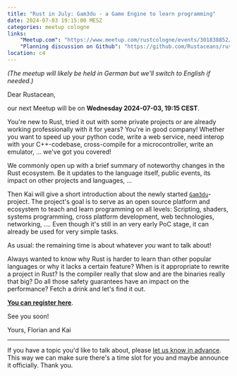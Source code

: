 ```yaml
---
title: "Rust in July: Gam3du - a Game Engine to learn programming"
date: 2024-07-03 19:15:00 MESZ
categories: meetup cologne
links:
    "Meetup.com": "https://www.meetup.com/rustcologne/events/301838852/"
    "Planning discussion on Github": "https://github.com/Rustaceans/rust-cologne/issues/119"
location: c4
---
```

_(The meetup will likely be held in German but we'll switch to English if needed.)_

Dear Rustacean,

our next Meetup will be on **Wednesday 2024-07-03, 19:15 CEST**.

You're new to Rust, tried it out with some private projects or are already working professionally with it for years? You're in good company! Whether you want to speed up your python code, write a web service, need interop with your C++-codebase, cross-compile for a microcontroller, write an emulator, … we've got you covered!

We commonly open up with a brief summary of noteworthy changes in the Rust ecosystem. Be it updates to the language itself, public events, its impact on other projects and languages, …

Then Kai will give a short introduction about the newly started [`Gam3du`](https://github.com/gam3du/gam3du)-project. The project's goal is to serve as an open source platform and ecosystem to teach and learn programming on all levels: Scripting, shaders, systems programming, cross platform development, web technologies, networking, …. Even though it's still in an very early PoC stage, it can already be used for very simple tasks.

As usual: the remaining time is about whatever _you_ want to talk about!

Always wanted to know why Rust is harder to learn than other popular languages or why it lacks a certain feature? When is it appropriate to rewrite a project in Rust? Is the compiler really that slow and are the binaries really that big? Do all those safety guarantees have an impact on the performance? Fetch a drink and let's find it out.

**[You can register here](https://www.meetup.com/rustcologne/events/301838852/)**.

See you soon!

Yours,
Florian and Kai
- - -
If you have a topic you'd like to talk about, please [let us know in advance](https://github.com/Rustaceans/rust-cologne/issues/119). This way we can make sure there's a time slot for you and maybe announce it officially. Thank you.